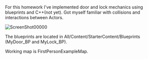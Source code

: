 For this homework I've implemented door and lock mechanics using blueprints and C++(not yet). Got myself familiar with collisions and interactions between Actors.

 ![ScreenShot00000](https://user-images.githubusercontent.com/80487632/176421449-317d8a7e-b69d-4fd4-bea2-ff9e4ed819fc.png)

The blueprints are located in All/Content/StarterContent/Blueprints (MyDoor_BP and MyLock_BP).

Working map is FirstPersonExampleMap.
